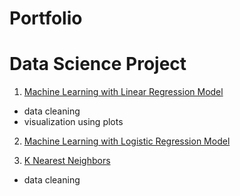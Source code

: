 # Portfolio

# Data Science Project

1. [Machine Learning with Linear Regression Model](https://github.com/DanielYLim/Daniel_Portfolio/blob/c6f26452631e68941d6ee0cf9e194b2168475866/ML_Linear_Regression/Linear_Regression.ipynb)
- data cleaning
- visualization using plots

2. [Machine Learning with Logistic Regression Model](https://github.com/DanielYLim/Daniel_Portfolio/blob/main/ML_Logistic_Regression/Logistic%20Regression.ipynb)


3. [K Nearest Neighbors](https://github.com/DanielYLim/Daniel_Portfolio/blob/main/K_Nearest_Neighbors/KNN.ipynb)
- data cleaning

